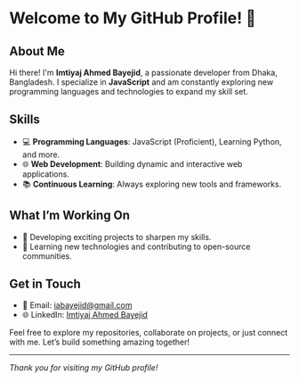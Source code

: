 # Welcome to My GitHub Profile! 👋

## About Me
Hi there! I'm **Imtiyaj Ahmed Bayejid**, a passionate developer from Dhaka, Bangladesh. I specialize in **JavaScript** and am constantly exploring new programming languages and technologies to expand my skill set.

## Skills
- 💻 **Programming Languages**: JavaScript (Proficient), Learning Python, and more.
- 🌐 **Web Development**: Building dynamic and interactive web applications.
- 📚 **Continuous Learning**: Always exploring new tools and frameworks.

## What I’m Working On
- 🚀 Developing exciting projects to sharpen my skills.
- 🌱 Learning new technologies and contributing to open-source communities.

## Get in Touch
- 📧 Email: [iabayejid@gmail.com](iabayejid@gmail.com)
- 🌐 LinkedIn: [Imtiyaj Ahmed Bayejid](#)

Feel free to explore my repositories, collaborate on projects, or just connect with me. Let’s build something amazing together!

---

_Thank you for visiting my GitHub profile!_

<!---
iabayejid/iabayejid is a ✨ special ✨ repository because its `README.md` (this file) appears on your GitHub profile.
You can click the Preview link to take a look at your changes.
--->
